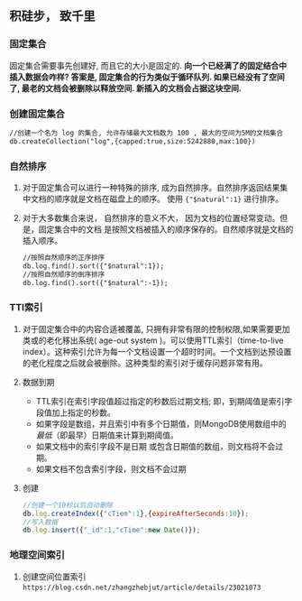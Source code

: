 ## 积硅步， 致千里

### 固定集合

固定集合需要事先创建好, 而且它的大小是固定的. __向一个已经满了的固定结合中插入数据会咋样? 答案是, 固定集合的行为类似于循环队列. 如果已经没有了空间了, 最老的文档会被删除以释放空间. 新插入的文档会占据这块空间.__

### 创建固定集合

```html
//创建一个名为 log 的集合, 允许存储最大文档数为 100 , 最大的空间为5M的文档集合
db.createCollection("log",{capped:true,size:5242880,max:100})
```

### 自然排序

1. 对于固定集合可以进行一种特殊的排序, 成为自然排序。自然排序返回结果集中文档的顺序就是文档在磁盘上的顺序。 使用 `{"$natural":1}` 进行排序。

2. 对于大多数集合来说， 自然排序的意义不大， 因为文档的位置经常变动。但是，固定集合中的文档 是按照文档被插入的顺序保存的。自然顺序就是文档的 插入顺序。

   ```html
   //按照自然顺序的正序排序
   db.log.find().sort({"$natural":1});
   //按照自然顺序的倒序排序
   db.log.find().sort({"$natural":-1});
   ```

### TTl索引

1. 对于固定集合中的内容合适被覆盖, 只拥有非常有限的控制权限,如果需要更加类或的老化移出系统( age-out system )。可以使用TTL索引（time-to-live index）。这种索引允许为每一个文档设置一个超时时间。一个文档到达预设置的老化程度之后就会被删除。这种类型的索引对于缓存问题非常有用。

2. 数据到期

   * TTL索引在索引字段值超过指定的秒数后过期文档; 即，到期阈值是索引字段值加上指定的秒数。
   * 如果字段是数组，并且索引中有多个日期值，则MongoDB使用数组中的*最低*（即最早）日期值来计算到期阈值。
   * 如果文档中的索引字段不是日期 或包含日期值的数组，则文档将不会过期。
   * 如果文档不包含索引字段，则文档不会过期

3. 创建

   ```javascript
   //创建一个10秒以后自动删除
   db.log.createIndex({"cTiem":1},{expireAfterSeconds:10});
   //写入数据
   db.log.insert({"_id":1,"cTime":new Date()});
   ```

### 地理空间索引

1. 创建空间位置索引 `https://blog.csdn.net/zhangzhebjut/article/details/23021073` 





